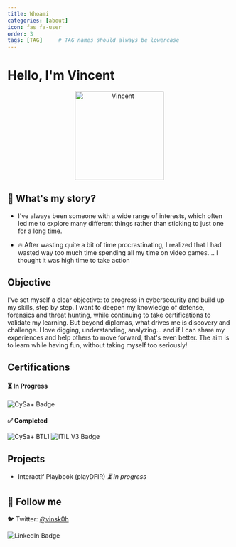 ```yaml
---
title: Whoami
categories: [about]
icon: fas fa-user
order: 3
tags: [TAG]     # TAG names should always be lowercase
---
```



# Hello, I'm Vincent

<div style="text-align: center;">
  <img src="https://i.pinimg.com/736x/8c/97/d8/8c97d8f65e34426d07847ac4f24cfd3c.jpg" alt="Vincent" width="200">
</div>




## 👋 What's my story?
- I've always been someone with a wide range of interests, which often led me to explore many different things rather than sticking to just one for a long time.

- 🔥 After wasting quite a bit of time procrastinating, I realized that I had wasted way too much time spending all my time on video games.... I thought it was high time to take action
## Objective
I've set myself a clear objective: to progress in cybersecurity and build up my skills, step by step. I want to deepen my knowledge of defense, forensics and threat hunting, while continuing to take certifications to validate my learning. But beyond diplomas, what drives me is discovery and challenge. I love digging, understanding, analyzing... and if I can share my experiences and help others to move forward, that's even better. The aim is to learn while having fun, without taking myself too seriously!

## Certifications
<div>
    

#### ⏳ In Progress  

![CySa+ Badge](https://img.shields.io/badge/-CySa+-FF0000?&style=for-the-badge&logo=CompTIA&logoColor=white)

#### ✅ Completed  

![CySa+ BTL1](https://img.shields.io/badge/-BTL1-007ACC?&style=for-the-badge&logo=SBT&logoColor=white)
![ITIL V3 Badge](https://img.shields.io/badge/ITIL%20v3%20Foundation-4D4D4D?style=for-the-badge&logo=Axelos&logoColor=white)


</div>

## Projects
- Interactif Playbook (playDFIR)  *⏳ in progress*

## 🔗 Follow me
🐦 Twitter: [@vinsk0h](https://twitter.com/vinsk0h)

![LinkedIn Badge](https://img.shields.io/badge/LinkedIn-0072b1?style=for-the-badge&logo=linkedin&logoColor=white)